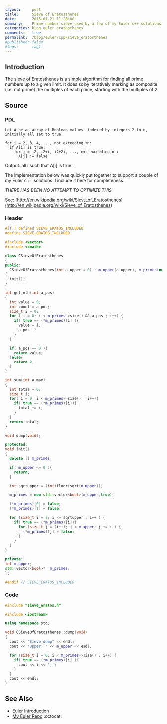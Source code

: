 ```yaml
---
layout:     post
title:      Sieve of Eratosthenes
date:       2015-01-21 11:28:00
summary:    Prime number sieve used by a few of my Euler c++ solutions.
categories: blog euler eratosthenes
comments:   true
permalink:  /blog/euler/cpp/sieve_eratosthenes
#published: false
#tags:      tag1
---
```


## Introduction

The sieve of Eratosthenes is a simple algorithm for finding all prime numbers up to a given limit.
It does so by iteratively marking as composite (i.e. not prime) the multiples of each prime,
starting with the multiples of 2.

## Source

### PDL

```
Let A be an array of Boolean values, indexed by integers 2 to n,
initially all set to true.

for i = 2, 3, 4, ..., not exceeding √n:
  if A[i] is true:
    for j = i2, i2+i, i2+2i, ..., not exceeding n :
      A[j] := false
```

Output: all i such that A[i] is true.


The implementation below was quickly put together to support a couple of my Euler c++ solutions. I include it here for
completeness.

_THERE HAS BEEN NO ATTEMPT TO OPTIMIZE THIS_

See: [http://en.wikipedia.org/wiki/Sieve_of_Eratosthenes](http://en.wikipedia.org/wiki/Sieve_of_Eratosthenes)


### Header

``` cpp
#if ! defined SIEVE_ERATOS_INCLUDED
#define SIEVE_ERATOS_INCLUDED

#include <vector>
#include <cmath>

class CSieveOfEratosthenes
{
public:
  CSieveOfEratosthenes(int a_upper = 0) : m_upper(a_upper), m_primes(nullptr)
{
  init();
}

int get_nth(int a_pos)
{
  int value = 0;
  int count = a_pos;
  size_t i = 0;
  for ( i = 0; i < m_primes->size() && a_pos ; i++) {
    if( true == (*m_primes)[i] ){
      value = i;
      a_pos--;
    }
  }

  if( a_pos == 0 ){
    return value;
  }else{
    return 0;
  }
}

int sum(int a_max)
{
  int total = 0;
  size_t i;
  for( i = 0; i < m_primes->size() ; i++){
    if( true == (*m_primes)[i]){
      total += i;
    }
  }
  return total;
}

void dump(void);

protected:
void init()
{
  delete [] m_primes;

  if( m_upper <= 0 ){
    return;
  }

  int sqrtupper = (int)floor(sqrt(m_upper));

  m_primes = new std::vector<bool>(m_upper,true);

  (*m_primes)[0] = false;
  (*m_primes)[1] = false;

  for (size_t i = 2; i <= sqrtupper ; i++ ) {
    if( true == (*m_primes)[i]){
      for (size_t j = (i*i); j < m_upper; j += i ) {
        (*m_primes)[j] = false;
      }
    }
  }
}

private:
int m_upper;
std::vector<bool>*  m_primes;
};

#endif // SIEVE_ERATOS_INCLUDED
```

### Code

``` cpp
#include "sieve_eratos.h"

#include <iostream>

using namespace std;

void CSieveOfEratosthenes::dump(void)
{
  cout << "Sieve dump" << endl;
  cout << "Upper: " << m_upper << endl;

  for (size_t i = 0; i < m_primes->size() ; i++) {
    if( true == (*m_primes)[i] ){
      cout << i << ',';
    }
  }
  cout << endl;
}
```

## See Also

* [Euler Introduction]({{site.baseurl}}/blog/euler/introduction)
* [My Euler Repo](https://github.com/tvarley/euler) :octocat:
